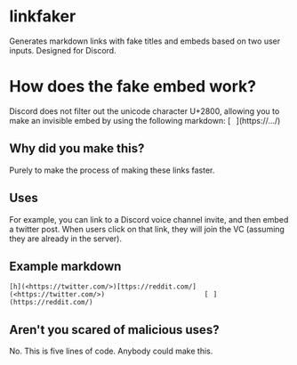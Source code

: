 # linkfaker
Generates markdown links with fake titles and embeds based on two user inputs. Designed for Discord.

# How does the fake embed work?
Discord does not filter out the unicode character U+2800, allowing you to make an invisible embed by using the following markdown: \[⠀](https://.../)

## Why did you make this?
Purely to make the process of making these links faster.

## Uses
For example, you can link to a Discord voice channel invite, and then embed a twitter post. When users click on that link, they will join the VC (assuming they are already in the server). 

## Example markdown
`[h](<https://twitter.com/>)[ttps://reddit.com/](<https://twitter.com/>)                         [⠀](https://reddit.com/)`

## Aren't you scared of malicious uses?
No. This is five lines of code. Anybody could make this. 
